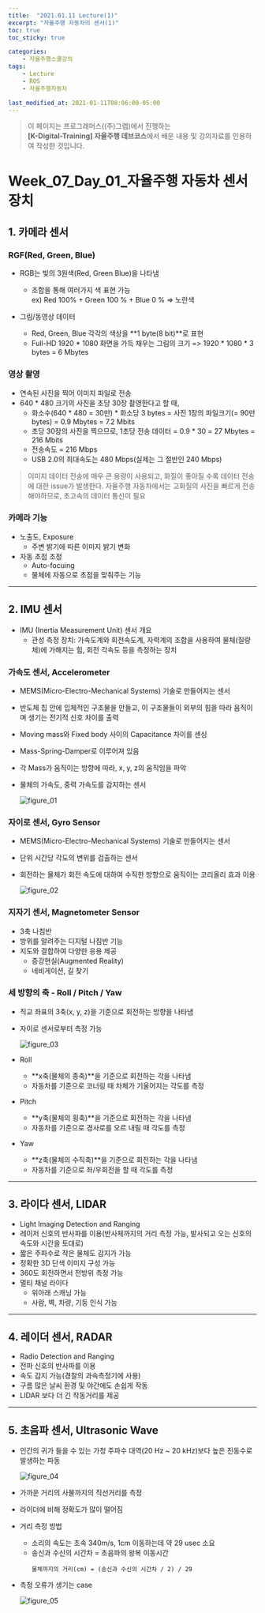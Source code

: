 ```yaml
---
title:  "2021.01.11 Lecture(1)"
excerpt: "자율주행 자동차의 센서(1)"
toc: true
toc_sticky: true

categories:
    - 자율주행스쿨강의
tags:
    - Lecture
    - ROS
    - 자율주행자동차

last_modified_at: 2021-01-11T08:06:00-05:00
---
```


>이 페이지는 프로그래머스((주)그렙)에서 진행하는\
**[K-Digital-Training] 자율주행 데브코스**에서 배운 내용 및 강의자료를 인용하여 작성한 것입니다.

# Week_07_Day_01_자율주행 자동차 센서 장치

## 1. 카메라 센서
### RGF(Red, Green, Blue)
- RGB는 빛의 3원색(Red, Green Blue)을 나타냄
    - 조합을 통해 여러가지 색 표현 가능\
    ex) Red 100% + Green 100 % + Blue 0 % => 노란색

- 그림/동영상 데이터
    - Red, Green, Blue 각각의 색상을 **1 byte(8 bit)**로 표현
    - Full-HD 1920 * 1080 화면을 가득 채우는 그림의 크기 => 1920 * 1080 * 3 bytes = 6 Mbytes

### 영상 촬영
- 연속된 사진을 찍어 이미지 파일로 전송
- 640 * 480 크기의 사진을 초당 30장 촬영한다고 할 때,
    - 화소수(640 * 480 = 30만) * 화소당 3 bytes = 사진 1장의 파일크기(= 90만 bytes) = 0.9 Mbytes = 7.2 Mbits
    - 초당 30장의 사진을 찍으므로, 1초당 전송 데이터 = 0.9 * 30 = 27 Mbytes = 216 Mbits
    - 전송속도 = 216 Mbps
    - USB 2.0의 최대속도는 480 Mbps(실제는 그 절반인 240 Mbps)
>이미지 데이터 전송에 매우 큰 용량이 사용되고, 화질이 좋아질 수록 데이터 전송에 대한 issue가 발생한다.
>자율주행 자동차에서는 고화질의 사진을 빠르게 전송해야하므로, 초고속의 데이터 통신이 필요

### 카메라 기능
- 노출도, Exposure
    - 주변 밝기에 따른 이미지 밝기 변화
- 자동 초점 조정
    - Auto-focuing
    - 물체에 자동으로 초점을 맞춰주는 기능
---
## 2. IMU 센서
- IMU (Inertia Measurement Unit) 센서 개요
    - 관성 측정 장치: 가속도계와 회전속도계, 자력계의 조합을 사용하여 물체(질량체)에 가해지는 힘, 회전 각속도 등을 측정하는 장치

### 가속도 센서, Accelerometer
- MEMS(Micro-Electro-Mechanical Systems) 기술로 만들어지는 센서
- 반도체 칩 안에 입체적인 구조물을 만들고, 이 구조물들이 외부의 힘을 따라 움직이며 생기는 전기적 신호 차이를 출력
- Moving mass와 Fixed body 사이의 Capacitance 차이를 센싱
- Mass-Spring-Damper로 이루어져 있음
- 각 Mass가 움직이는 방향에 따라, x, y, z의 움직임을 파악
- 물체의 가속도, 중력 가속도를 감지하는 센서
    
    ![figure_01](/assets/images/programmers_imgs/week07_imgs/01/figure_01.png)

### 자이로 센서, Gyro Sensor
- MEMS(Micro-Electro-Mechanical Systems) 기술로 만들어지는 센서
- 단위 시간당 각도의 변위를 검출하는 센서
- 회전하는 물체가 회전 속도에 대하여 수직한 방향으로 움직이는 코리올리 효과 이용

    ![figure_02](/assets/images/programmers_imgs/week07_imgs/01/figure_02.png)

### 지자기 센서, Magnetometer Sensor
- 3축 나침반
- 방위를 알려주는 디지털 나침반 기능
- 지도와 결합하여 다양한 응용 제공
    - 증강현실(Augmented Reality)
    - 네비게이션, 길 찾기

### 세 방향의 축 - Roll / Pitch / Yaw
- 직교 좌표의 3축(x, y, z)을 기준으로 회전하는 방향을 나타냄
- 자이로 센서로부터 측정 가능

    ![figure_03](/assets/images/programmers_imgs/week07_imgs/01/figure_03.png)

- Roll
    - **x축(물체의 종축)**을 기준으로 회전하는 각을 나타냄
    - 자동차를 기준으로 코너링 때 차체가 기울어지는 각도를 측정
- Pitch
    - **y축(물체의 횡축)**을 기준으로 회전하는 각을 나타냄
    - 자동차를 기준으로 경사로를 오르 내릴 때 각도를 측정
- Yaw
    - **z축(물체의 수직축)**을 기준으로 회전하는 각을 나타냄
    - 자동차를 기준으로 좌/우회전을 할 때 각도를 측정
---
## 3. 라이다 센서, LIDAR
- Light Imaging Detection and Ranging
- 레이저 신호의 반사파를 이용(반사체까지의 거리 측정 가능, 발사되고 오는 신호의 속도와 시간을 토대로)
- 짧은 주파수로 작은 물체도 감지가 가능
- 정확한 3D 단색 이미지 구성 가능
- 360도 회전하면서 전방위 측정 가능
- 멀티 채널 라이다
    - 위아래 스캐닝 가능
    - 사람, 벽, 차량, 기둥 인식 가능
---
## 4. 레이더 센서, RADAR
- Radio Detection and Ranging
- 전파 신호의 반사파를 이용
- 속도 감지 가능(경찰의 과속측정기에 사용)
- 구름 많은 날씨 환경 및 야간에도 손쉽게 작동
- LIDAR 보다 더 긴 작동거리를 제공
---
## 5. 초음파 센서, Ultrasonic Wave
- 인간의 귀가 들을 수 있는 가청 주파수 대역(20 Hz ~ 20 kHz)보다 높은 진동수로 발생하는 파동

    ![figure_04](/assets/images/programmers_imgs/week07_imgs/01/figure_04.png)

- 가까운 거리의 사물까지의 직선거리를 측정
- 라이더에 비해 정확도가 많이 떨어짐
- 거리 측정 방법
    - 소리의 속도는 초속 340m/s, 1cm 이동하는데 약 29 usec 소요
    - 송신과 수신의 시간차 = 초음파의 왕복 이동시간
        ```
        물체까지의 거리(cm) = (송신과 수신의 시간차 / 2) / 29 
        ```
- 측정 오류가 생기는 case

    ![figure_05](/assets/images/programmers_imgs/week07_imgs/01/figure_05.png)
